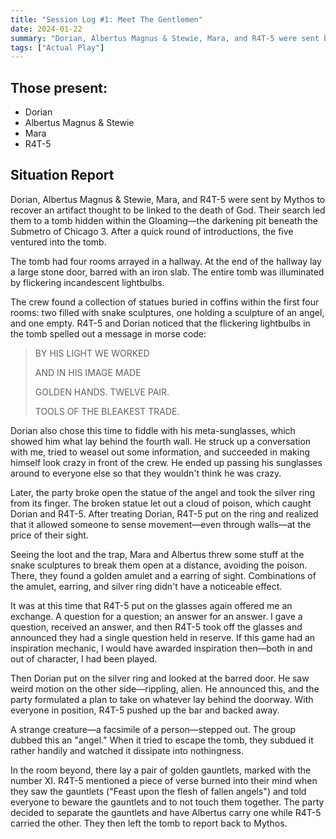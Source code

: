 ```yaml
---
title: "Session Log #1: Meet The Gentlemen"
date: 2024-01-22
summary: "Dorian, Albertus Magnus & Stewie, Mara, and R4T-5 were sent by Mythos to recover an artifact thought to be linked to the death of God. Their search led them to a tomb hidden within the Gloaming—the darkening pit beneath the Submetro of Chicago 3. After a quick round of introductions, the five ventured into the tomb."
tags: ["Actual Play"]
---
```


## Those present:
- Dorian
- Albertus Magnus & Stewie
- Mara
- R4T-5

## Situation Report
Dorian, Albertus Magnus & Stewie, Mara, and R4T-5 were sent by Mythos to recover an artifact thought to be linked to the death of God. Their search led them to a tomb hidden within the Gloaming—the darkening pit beneath the Submetro of Chicago 3. After a quick round of introductions, the five ventured into the tomb.

The tomb had four rooms arrayed in a hallway. At the end of the hallway lay a large stone door, barred with an iron slab. The entire tomb was illuminated by flickering incandescent lightbulbs.

The crew found a collection of statues buried in coffins within the first four rooms: two filled with snake sculptures, one holding a sculpture of an angel, and one empty. R4T-5 and Dorian noticed that the flickering lightbulbs in the tomb spelled out a message in morse code:

> BY HIS LIGHT WE WORKED
>
> AND IN HIS IMAGE MADE
> 
> GOLDEN HANDS. TWELVE PAIR.
> 
> TOOLS OF THE BLEAKEST TRADE.

Dorian also chose this time to fiddle with his meta-sunglasses, which showed him what lay behind the fourth wall. He struck up a conversation with me, tried to weasel out some information, and succeeded in making himself look crazy in front of the crew. He ended up passing his sunglasses around to everyone else so that they wouldn't think he was crazy.

Later, the party broke open the statue of the angel and took the silver ring from its finger. The broken statue let out a cloud of poison, which caught Dorian and R4T-5. After treating Dorian, R4T-5 put on the ring and realized that it allowed someone to sense movement—even through walls—at the price of their sight.

Seeing the loot and the trap, Mara and Albertus threw some stuff at the snake sculptures to break them open at a distance, avoiding the poison. There, they found a golden amulet and a earring of sight. Combinations of the amulet, earring, and silver ring didn't have a noticeable effect.

It was at this time that R4T-5 put on the glasses again offered me an exchange. A question for a question; an answer for an answer. I gave a question, received an answer, and then R4T-5 took off the glasses and announced they had a single question held in reserve. If this game had an inspiration mechanic, I would have awarded inspiration then—both in and out of character, I had been played.

Then Dorian put on the silver ring and looked at the barred door. He saw weird motion on the other side—rippling, alien. He announced this, and the party formulated a plan to take on whatever lay behind the doorway. With everyone in position, R4T-5 pushed up the bar and backed away.

A strange creature—a facsimile of a person—stepped out. The group dubbed this an "angel." When it tried to escape the tomb, they subdued it rather handily and watched it dissipate into nothingness.

In the room beyond, there lay a pair of golden gauntlets, marked with the number XI. R4T-5 mentioned a piece of verse burned into their mind when they saw the gauntlets ("Feast upon the flesh of fallen angels") and told everyone to beware the gauntlets and to not touch them together. The party decided to separate the gauntlets and have Albertus carry one while R4T-5 carried the other. They then left the tomb to report back to Mythos.